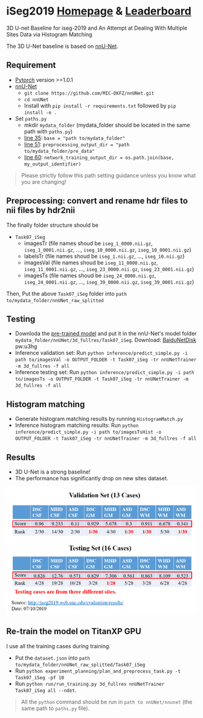 # iSeg2019 [Homepage](http://iseg2019.web.unc.edu/) & [Leaderboard](http://iseg2019.web.unc.edu/evaluation-results/)
3D U-net Baseline for iseg-2019 and An Attempt at Dealing With Multiple Sites Data via Histogram Matching

The 3D U-Net baseline is based on [nnU-Net](https://github.com/MIC-DKFZ/nnUNet).

## Requirement
- [Pytorch](https://pytorch.org/get-started/locally/) version >=1.0.1
- [nnU-Net](https://github.com/MIC-DKFZ/nnUNet)
  - `git clone https://github.com/MIC-DKFZ/nnUNet.git`
  - `cd nnUNet`
  - Install with `pip install -r requirements.txt` followed by `pip install -e .`
- Set `paths.py`
  - mkdir `mydata_folder` (mydata_folder should be located in the same path with `paths.py`) 
  - [line 35](https://github.com/MIC-DKFZ/nnUNet/blob/f0276df1786a9b4f8e7722152e601dfa542df07f/nnunet/paths.py#L35): `base = "path to/mydata_folder"`
  - [line 51](https://github.com/MIC-DKFZ/nnUNet/blob/f0276df1786a9b4f8e7722152e601dfa542df07f/nnunet/paths.py#L51): `preprocessing_output_dir = "path to/mydata_folder/pre_data"`
  - [line 60](https://github.com/MIC-DKFZ/nnUNet/blob/f0276df1786a9b4f8e7722152e601dfa542df07f/nnunet/paths.py#L60): `network_training_output_dir = os.path.join(base, my_output_identifier)`

> Please strictly follow this path setting guidance unless you know what you are changing!

## Preprocessing: convert and rename hdr files to nii files by hdr2nii 
The finally folder structure should be 
- `Task07_iSeg`
  - imagesTr (file names shoud be `iseg_1_0000.nii.gz`, `iseg_1_0001.nii.gz`, ..., `iseg_10_0000.nii.gz`, `iseg_10_0001.nii.gz`)
  - labelsTr (file names shoud be `iseg_1.nii.gz`, ..., `iseg_10.nii.gz`)
  - imagesVal (file names shoud be `iseg_11_0000.nii.gz`, `iseg_11_0001.nii.gz`, ..., `iseg_23_0000.nii.gz`, `iseg_23_0001.nii.gz`)
  - imagesTs (file names shoud be `iseg_24_0000.nii.gz`, `iseg_24_0001.nii.gz`, ..., `iseg_39_0000.nii.gz`, `iseg_39_0001.nii.gz`)

Then, Put the above `Task07_iSeg` folder into `path to/mydata_folder/nnUNet_raw_splitted`

## Testing
- Downloda the [pre-trained model]() and put it in the nnU-Net's model folder `mydata_folder/nnUNet/3d_fullres/Task07_iSeg`. Download: [BaiduNetDisk](https://pan.baidu.com/s/1wxFuMtCt8XuIGbHxBE9myQ) pw:u3hg
- Inference validation set: Run `python inference/predict_simple.py -i path to/imagesVal -o OUTPUT_FOLDER -t Task07_iSeg -tr nnUNetTrainer -m 3d_fullres -f all`
- Inference testing set: Run `python inference/predict_simple.py -i path to/imagesTs -o OUTPUT_FOLDER -t Task07_iSeg -tr nnUNetTrainer -m 3d_fullres -f all`


## Histogram matching
- Generate histogram matching results by running `HistogramMatch.py`
- Inference histogram matching results: Run `python inference/predict_simple.py -i path to/imagesTsHist -o OUTPUT_FOLDER -t Task07_iSeg -tr nnUNetTrainer -m 3d_fullres -f all`

## Results
- 3D U-Net is a strong baseline!
- The performance has significantly drop on new sites dataset.

![Results on Leardboard](https://github.com/JunMa11/iseg2019/blob/master/iSegResults/Rank.PNG)

## Re-train the model on TitanXP GPU
I use all the training cases during training. 
- Put the `dataset.json` into `path to/mydata_folder/nnUNet_raw_splitted/Task07_iSeg`
- Run `python experiment_planning/plan_and_preprocess_task.py -t Task07_iSeg -pf 10`
- Run `python run/run_training.py 3d_fullres nnUNetTrainer Task07_iSeg all --ndet`.

> All the `python` command should be run in `path to nnUNet/nnunet` (the same path to `paths.py` file).
